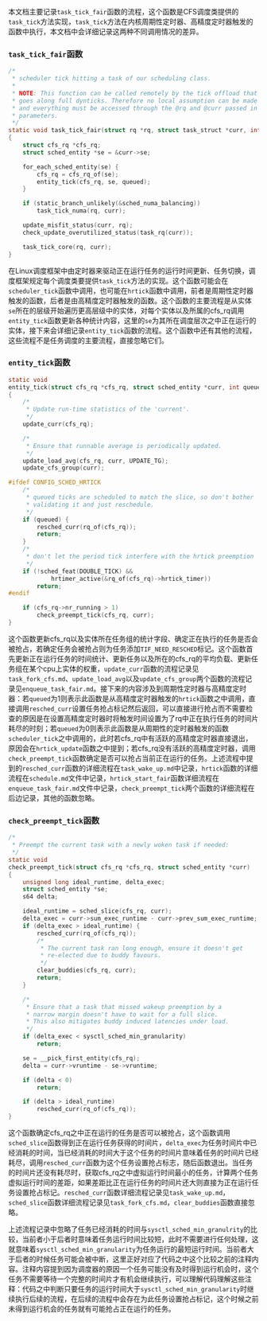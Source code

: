 本文档主要记录`task_tick_fair`函数的流程，这个函数是CFS调度类提供的`task_tick`方法实现，`task_tick`方法在内核周期性定时器、高精度定时器触发的函数中执行，本文档中会详细记录这两种不同调用情况的差异。

### `task_tick_fair`函数

```c
/*
 * scheduler tick hitting a task of our scheduling class.
 *
 * NOTE: This function can be called remotely by the tick offload that
 * goes along full dynticks. Therefore no local assumption can be made
 * and everything must be accessed through the @rq and @curr passed in
 * parameters.
 */
static void task_tick_fair(struct rq *rq, struct task_struct *curr, int queued)
{
	struct cfs_rq *cfs_rq;
	struct sched_entity *se = &curr->se;

	for_each_sched_entity(se) {
		cfs_rq = cfs_rq_of(se);
		entity_tick(cfs_rq, se, queued);
	}

	if (static_branch_unlikely(&sched_numa_balancing))
		task_tick_numa(rq, curr);

	update_misfit_status(curr, rq);
	check_update_overutilized_status(task_rq(curr));

	task_tick_core(rq, curr);
}
```

在Linux调度框架中由定时器来驱动正在运行任务的运行时间更新、任务切换，调度框架规定每个调度类要提供`task_tick`方法的实现。这个函数可能会在`scheduler_tick`函数中调用，也可能在`hrtick`函数中调用，前者是周期性定时器触发的函数，后者是由高精度定时器触发的函数。这个函数的主要流程是从实体`se`所在的层级开始遍历更高层级中的实体，对每个实体以及所属的cfs_rq调用`entity_tick`函数更新各种统计内容，这里的`se`为其所在调度层次之中正在运行的实体，接下来会详细记录`entity_tick`函数的流程。这个函数中还有其他的流程，这些流程不是任务调度的主要流程，直接忽略它们。

### `entity_tick`函数

```c
static void
entity_tick(struct cfs_rq *cfs_rq, struct sched_entity *curr, int queued)
{
	/*
	 * Update run-time statistics of the 'current'.
	 */
	update_curr(cfs_rq);

	/*
	 * Ensure that runnable average is periodically updated.
	 */
	update_load_avg(cfs_rq, curr, UPDATE_TG);
	update_cfs_group(curr);

#ifdef CONFIG_SCHED_HRTICK
	/*
	 * queued ticks are scheduled to match the slice, so don't bother
	 * validating it and just reschedule.
	 */
	if (queued) {
		resched_curr(rq_of(cfs_rq));
		return;
	}
	/*
	 * don't let the period tick interfere with the hrtick preemption
	 */
	if (!sched_feat(DOUBLE_TICK) &&
			hrtimer_active(&rq_of(cfs_rq)->hrtick_timer))
		return;
#endif

	if (cfs_rq->nr_running > 1)
		check_preempt_tick(cfs_rq, curr);
}
```

这个函数更新cfs_rq以及实体所在任务组的统计字段、确定正在执行的任务是否会被抢占，若确定任务会被抢占则为任务添加`TIF_NEED_RESCHED`标记。这个函数首先更新正在运行任务的时间统计、更新任务以及所在的cfs_rq的平均负载、更新任务组在某个cpu上实体的权重，`update_curr`函数的流程记录见`task_fork_cfs.md`、`update_load_avg`以及`update_cfs_group`两个函数的流程记录见`enqueue_task_fair.md`。接下来的内容涉及到周期性定时器与高精度定时器：若`queued`为1则表示此函数是从高精度定时器触发的`hrtick`函数之中调用，直接调用`resched_curr`设置任务抢占标记然后返回，可以直接进行抢占而不需要检查的原因是在设置高精度定时器时将触发时间设置为了rq中正在执行任务的时间片耗尽的时刻；若`queued`为0则表示此函数是从周期性的定时器触发的函数`scheduler_tick`之中调用的，此时若cfs_rq中有活跃的高精度定时器直接退出，原因会在`hrtick_update`函数之中提到；若cfs_rq没有活跃的高精度定时器，调用`check_preempt_tick`函数确定是否可以抢占当前正在运行的任务。上述流程中提到的`resched_curr`函数的详细流程在`task_wake_up.md`中记录，`hrtick`函数的详细流程在`schedule.md`文件中记录，`hrtick_start_fair`函数详细流程在`enqueue_task_fair.md`文件中记录，`check_preempt_tick`两个函数的详细流程在后边记录，其他的函数忽略。

### `check_preempt_tick`函数

```c
/*
 * Preempt the current task with a newly woken task if needed:
 */
static void
check_preempt_tick(struct cfs_rq *cfs_rq, struct sched_entity *curr)
{
	unsigned long ideal_runtime, delta_exec;
	struct sched_entity *se;
	s64 delta;

	ideal_runtime = sched_slice(cfs_rq, curr);
	delta_exec = curr->sum_exec_runtime - curr->prev_sum_exec_runtime;
	if (delta_exec > ideal_runtime) {
		resched_curr(rq_of(cfs_rq));
		/*
		 * The current task ran long enough, ensure it doesn't get
		 * re-elected due to buddy favours.
		 */
		clear_buddies(cfs_rq, curr);
		return;
	}

	/*
	 * Ensure that a task that missed wakeup preemption by a
	 * narrow margin doesn't have to wait for a full slice.
	 * This also mitigates buddy induced latencies under load.
	 */
	if (delta_exec < sysctl_sched_min_granularity)
		return;

	se = __pick_first_entity(cfs_rq);
	delta = curr->vruntime - se->vruntime;

	if (delta < 0)
		return;

	if (delta > ideal_runtime)
		resched_curr(rq_of(cfs_rq));
}
```

这个函数确定cfs_rq之中正在运行的任务是否可以被抢占，这个函数调用`sched_slice`函数得到正在运行任务获得的时间片，`delta_exec`为任务时间片中已经消耗的时间，当已经消耗的时间大于这个任务的时间片意味着任务的时间片已经耗尽，调用`resched_curr`函数为这个任务设置抢占标志，随后函数退出。当任务的时间片还没有耗尽时，获取cfs_rq之中虚拟运行时间最小的任务，计算两个任务虚拟运行时间的差距，如果差距比正在运行任务的时间片还大则直接为正在运行任务设置抢占标记。`resched_curr`函数详细流程记录见`task_wake_up.md`，`sched_slice`函数详细流程记录见`task_fork_cfs.md`，`clear_buddies`函数直接忽略。

上述流程记录中忽略了任务已经消耗的时间与`sysctl_sched_min_granulrity`的比较，当前者小于后者时意味着任务运行时间比较短，此时不需要进行任何处理，这就意味着`sysctl_sched_min_granularity`为任务运行的最短运行时间。当前者大于后者的时候任务可能会被中断，这里正好对应了代码之中这个比较之前的注释内容。注释内容提到因为调度器的原因一个任务可能没有及时得到运行机会时，这个任务不需要等待一个完整的时间片才有机会继续执行，可以理解代码理解这些注释：代码之中判断只要任务的运行时间大于`sysctl_sched_min_granularity`时继续执行后续的流程，在后续的流程中会存在为此任务设置抢占标记，这个时候之前未得到运行机会的任务就有可能抢占正在运行的任务。
